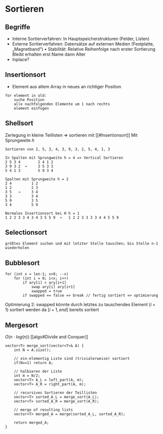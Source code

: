 # Sortieren
## Begriffe
- Interne Sortierverfahren: In Hauptspeicherstrukturen (Felder, Listen)
- Externe Sortierverfahren: Datensätze auf externen Medien (Festplatte, „Magnetband“)
• Stabilität: Relative Reihenfolge nach erster Sortierung Bleibt erhalten erst Name dann Alter
- Inplace?

## Insertionsort
- Element aus altem Array in neues an richtiger Position
```
for element in old:
	suche Position
	alle nachfolgenden Elemente um 1 nach rechts
	element einfügen
```

## Shellsort
Zerlegung in kleine Teillisten => sortieren mit [[#Insertionsort]]
Mit Sprungweite $h$
```
Sortieren von 2, 5, 3, 4, 3, 9, 3, 2, 5, 4, 1, 3

In Spalten mit Sprungweite h = 4 => Vertical Sortieren
2 5 3 4        2 4 1 2
3 9 3 2  →     3 5 3 3
5 4 1 3        5 9 3 4

Spalten mit Sprungweite h = 2
2 4         1 2
1 2         2 3
3 5   →     3 4
3 3         3 4
5 9         3 5
3 4         5 9

Normales Insertionsort bei H h = 1
1 2 2 3 3 4 3 4 3 5 5 9  →   1 2 2 3 3 3 3 4 4 5 5 9
```

## Selectionsort
```
größtes Element suchen und mit letzter Stelle tauschen; bis Stelle n-1 wiederholen
```

## Bubblesort
```
for (int x = len-1; x>0; --x)
	for (int i = 0; i<x; i++)
		if ary[i] > ary[i+1]
			swap ary[i] ary[i+1]
			swapped = true
		if swapped == false => break // fertig sortiert => optimierung
```

Optimierung 2:
swapped könnte durch letztes zu tauschendes Element $(i+1)$ sortiert werden da $[i+1,end]$ bereits sortiert

## Mergesort
$O(n\cdot log(n))$
[[algo#Divide and Conquer]]

```
vector<T> merge_sort(vector<T>& A) {
	int N = A.size();
	
	// ein-elementig Liste sind (trivialerweise) sortiert
	if(N==1) return A;
	
	// halbieren der Liste 
	int m = N/2;
	vector<T> A_L = left_part(A, m);
	vector<T> A_R = right_part(A, m);
	
	// recursives Sortieren der Teillisten
	vector<T> sorted_A_L = merge_sort(A_L);
	vector<T> sorted_A_R = merge_sort(A_R);
	
	// merge of resulting lists
	vector<T> merged_A = merge(sorted_A_L, sorted_A_R);
	
	return merged_A;
}
```